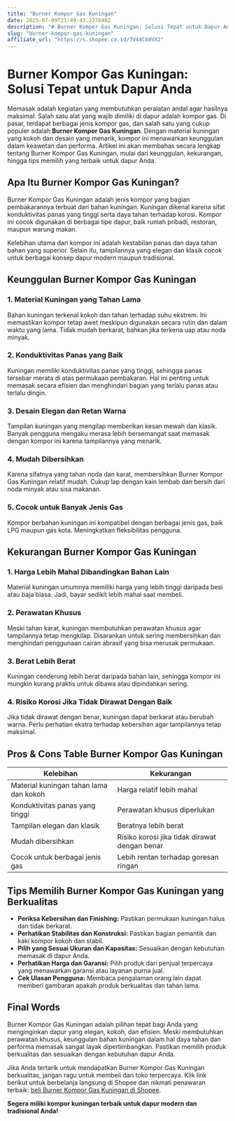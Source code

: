 ```yaml
---
title: "Burner Kompor Gas Kuningan"
date: 2025-07-09T21:49:43.227848Z
description: "# Burner Kompor Gas Kuningan: Solusi Tepat untuk Dapur Anda..."
slug: "burner-kompor-gas-kuningan"
affiliate_url: "https://s.shopee.co.id/7V44C68VX2"
---
```

# Burner Kompor Gas Kuningan: Solusi Tepat untuk Dapur Anda

Memasak adalah kegiatan yang membutuhkan peralatan andal agar hasilnya maksimal. Salah satu alat yang wajib dimiliki di dapur adalah kompor gas. Di pasar, terdapat berbagai jenis kompor gas, dan salah satu yang cukup populer adalah **Burner Kompor Gas Kuningan**. Dengan material kuningan yang kokoh dan desain yang menarik, kompor ini menawarkan keunggulan dalam keawetan dan performa. Artikel ini akan membahas secara lengkap tentang Burner Kompor Gas Kuningan, mulai dari keunggulan, kekurangan, hingga tips memilih yang terbaik untuk dapur Anda.

## Apa Itu Burner Kompor Gas Kuningan?

Burner Kompor Gas Kuningan adalah jenis kompor yang bagian pembakarannya terbuat dari bahan kuningan. Kuningan dikenal karena sifat konduktivitas panas yang tinggi serta daya tahan terhadap korosi. Kompor ini cocok digunakan di berbagai tipe dapur, baik rumah pribadi, restoran, maupun warung makan.

Kelebihan utama dari kompor ini adalah kestabilan panas dan daya tahan bahan yang superior. Selain itu, tampilannya yang elegan dan klasik cocok untuk berbagai konsep dapur modern maupun tradisional.

## Keunggulan Burner Kompor Gas Kuningan

### 1. Material Kuningan yang Tahan Lama

Bahan kuningan terkenal kokoh dan tahan terhadap suhu ekstrem. Ini memastikan kompor tetap awet meskipun digunakan secara rutin dan dalam waktu yang lama. Tidak mudah berkarat, bahkan jika terkena uap atau noda minyak.

### 2. Konduktivitas Panas yang Baik

Kuningan memiliki konduktivitas panas yang tinggi, sehingga panas tersebar merata di atas permukaan pembakaran. Hal ini penting untuk memasak secara efisien dan menghindari bagian yang terlalu panas atau terlalu dingin.

### 3. Desain Elegan dan Retan Warna

Tampilan kuningan yang mengilap memberikan kesan mewah dan klasik. Banyak pengguna mengaku merasa lebih bersemangat saat memasak dengan kompor ini karena tampilannya yang menarik.

### 4. Mudah Dibersihkan

Karena sifatnya yang tahan noda dan karat, membersihkan Burner Kompor Gas Kuningan relatif mudah. Cukup lap dengan kain lembab dan bersih dari noda minyak atau sisa makanan.

### 5. Cocok untuk Banyak Jenis Gas

Kompor berbahan kuningan ini kompatibel dengan berbagai jenis gas, baik LPG maupun gas kota. Meningkatkan fleksibilitas pengguna.

## Kekurangan Burner Kompor Gas Kuningan

### 1. Harga Lebih Mahal Dibandingkan Bahan Lain

Material kuningan umumnya memiliki harga yang lebih tinggi daripada besi atau baja biasa. Jadi, bayar sedikit lebih mahal saat membeli.

### 2. Perawatan Khusus

Meski tahan karat, kuningan membutuhkan perawatan khusus agar tampilannya tetap mengkilap. Disarankan untuk sering membersihkan dan menghindari penggunaan cairan abrasif yang bisa merusak permukaan.

### 3. Berat Lebih Berat

Kuningan cenderung lebih berat daripada bahan lain, sehingga kompor ini mungkin kurang praktis untuk dibawa atau dipindahkan sering.

### 4. Risiko Korosi Jika Tidak Dirawat Dengan Baik

Jika tidak dirawat dengan benar, kuningan dapat berkarat atau berubah warna. Perlu perhatian ekstra terhadap kebersihan agar tampilannya tetap maksimal.

## Pros & Cons Table Burner Kompor Gas Kuningan

| Kelebihan                                   | Kekurangan                                   |
|----------------------------------------------|----------------------------------------------|
| Material kuningan tahan lama dan kokoh     | Harga relatif lebih mahal                 |
| Konduktivitas panas yang tinggi             | Perawatan khusus diperlukan               |
| Tampilan elegan dan klasik                   | Beratnya lebih berat                       |
| Mudah dibersihkan                           | Risiko korosi jika tidak dirawat dengan benar |
| Cocok untuk berbagai jenis gas               | Lebih rentan terhadap goresan ringan      |

## Tips Memilih Burner Kompor Gas Kuningan yang Berkualitas

- **Periksa Kebersihan dan Finishing:** Pastikan permukaan kuningan halus dan tidak berkarat.
- **Perhatikan Stabilitas dan Konstruksi:** Pastikan bagian pemantik dan kaki kompor kokoh dan stabil.
- **Pilih yang Sesuai Ukuran dan Kapasitas:** Sesuaikan dengan kebutuhan memasak di dapur Anda.
- **Perhatikan Harga dan Garansi:** Pilih produk dari penjual terpercaya yang menawarkan garansi atau layanan purna jual.
- **Cek Ulasan Pengguna:** Membaca pengalaman orang lain dapat memberi gambaran apakah produk berkualitas dan tahan lama.

## Final Words

Burner Kompor Gas Kuningan adalah pilihan tepat bagi Anda yang menginginkan dapur yang elegan, kokoh, dan efisien. Meski membutuhkan perawatan khusus, keunggulan bahan kuningan dalam hal daya tahan dan performa memasak sangat layak dipertimbangkan. Pastikan memilih produk berkualitas dan sesuaikan dengan kebutuhan dapur Anda.

Jika Anda tertarik untuk mendapatkan Burner Kompor Gas Kuningan berkualitas, jangan ragu untuk membeli dari toko terpercaya. Klik link berikut untuk berbelanja langsung di Shopee dan nikmati penawaran terbaik: [ beli Burner Kompor Gas Kuningan di Shopee](https://s.shopee.co.id/7V44C68VX2).  

**Segera miliki kompor kuningan terbaik untuk dapur modern dan tradisional Anda!**